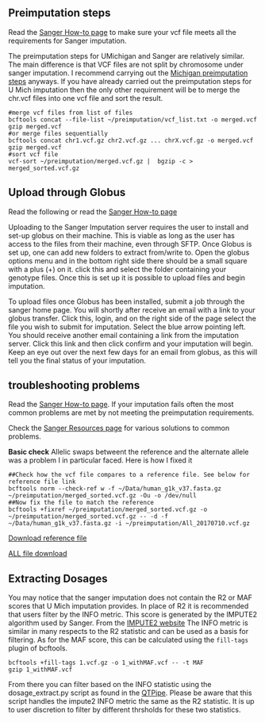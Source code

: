 ## Preimputation steps

Read the [Sanger How-to page](https://imputation.sanger.ac.uk/?instructions=1#prepareyourdata) to make sure your vcf file meets all the requirements for Sanger imputation. 

The preimputation steps for UMichigan and Sanger are relatively similar. The main difference is that VCF files are not split by chromosome under sanger imputation.  I recommend carrying out the [Michigan preimputation steps](https://github.com/WheelerLab/Prostate-Cancer-Study/blob/master/10_MICHIGANIMP_AA.md) anyways. If you have already carried out the preimputation steps for U Mich imputation then the only other requirement will be to merge the chr.vcf files into one vcf file and sort the result.

```
#merge vcf files from list of files
bcftools concat --file-list ~/preimputation/vcf_list.txt -o merged.vcf
gzip merged.vcf
#or merge files sequentially
bcftools concat chr1.vcf.gz chr2.vcf.gz ... chrX.vcf.gz -o merged.vcf
gzip merged.vcf
#sort vcf file
vcf-sort ~/preimputation/merged.vcf.gz |  bgzip -c > merged_sorted.vcf.gz
```

## Upload through Globus

Read the following or read the [Sanger How-to page](https://imputation.sanger.ac.uk/?instructions=1#uploadyourdata)

Uploading to the Sanger Imputation server requires the user to install and set-up globus on their machine. This is viable as long as the user has access to the files from their machine, even through SFTP. Once Globus is set up, one can add new folders to extract from/write to. Open the globus options menu and in the bottom right side there should be a small square with a plus (+) on it. click this and select the folder containing your genotype files. Once this is set up it is possible to upload files and begin imputation.

To upload files once Globus has been installed, submit a job through the sanger home page. You will shortly after receive an email with a link to your globus transfer. Click this, login, and on the right side of the page select the file you wish to submit for imputation. Select the blue arrow pointing left. You should receive another email containing a link from the imputation server. Click this link and then click confirm and your imputation will begin. Keep an eye out over the next few days for an email from globus, as this will tell you the final status of your imputation.

## troubleshooting problems

Read the [Sanger How-to page](https://imputation.sanger.ac.uk/?instructions=1#prepareyourdata). If your imputation fails often the most common problems are met by not meeting the preimputation requirements.

Check the [Sanger Resources page](https://imputation.sanger.ac.uk/?resources=1) for various solutions to common problems.

**Basic check**
Allelic swaps betweent the reference and the alternate allele was a problem I in particular faced. Here is how I fixed it
```
##Check how the vcf file compares to a reference file. See below for reference file link
bcftools norm --check-ref w -f ~/Data/human_g1k_v37.fasta.gz ~/preimputation/merged_sorted.vcf.gz -Ou -o /dev/null
##Now fix the file to match the reference
bcftools +fixref ~/preimputation/merged_sorted.vcf.gz -o ~/preimputation/merged_sorted.vcf.gz -- -d -f ~/Data/human_g1k_v37.fasta.gz -i ~/preimputation/All_20170710.vcf.gz
```
[Download reference file](https://bit.ly/2M28YNz) 

[ALL file download](https://bit.ly/2YrHAiS)
## Extracting Dosages

You may notice that the sanger imputation does not contain the R2 or MAF scores that U Mich imputation provides. In place of R2 it is recommended that users filter by the INFO metric. This score is generated by the IMPUTE2 algorithm used by Sanger. From the [IMPUTE2 website](https://mathgen.stats.ox.ac.uk/impute/output_file_options.html#info_metric_details) The INFO metric is similar in many respects to the R2 statistic and can be used as a basis for filtering. As for the MAF score, this can be calculated using the `fill-tags` plugin of bcftools.

```
bcftools +fill-tags 1.vcf.gz -o 1_withMAF.vcf -- -t MAF
gzip 1_withMAF.vcf
```
From there you can filter based on the INFO statistic using the dosage_extract.py script as found in the [QTPipe](https://github.com/WheelerLab/QTPipe/blob/master/codes/filtering/dosage_extract.py). Please be aware that this script handles the impute2 INFO metric the same as the R2 statistic. It is up to user discretion to filter by different thrsholds for these two statistics.
